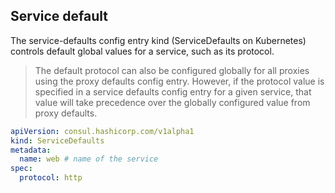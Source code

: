 ## Service default

The service-defaults config entry kind (ServiceDefaults on Kubernetes) controls default global values for a service, such as its protocol.

> The default protocol can also be configured globally for all proxies using the proxy defaults config entry. However, if the protocol value is specified in a service defaults config entry for a given service, that value will take precedence over the globally configured value from proxy defaults.

```yaml
apiVersion: consul.hashicorp.com/v1alpha1
kind: ServiceDefaults
metadata:
  name: web # name of the service
spec:
  protocol: http
```
